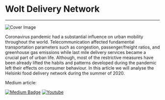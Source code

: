 # Wolt Delivery Network 

---
![Cover Image](images/orders_animation.gif) 

Coronavirus pandemic had a substantial influence on urban mobility throughout the world.
Telecommunication affected fundamental transportation parameters such as congestion, passenger/freight ratios, and greenhouse gas emissions while last mile delivery services became a crucial part of urban life.
Although, most of the restrictive measures have been already lifted the habits and patterns  developed during the pandemic left their effects on consumer behaviour.
In this article we will analyse the Helsinki food delivery network during the summer of 2020.

Medium article:

[![Medium Badge](https://img.shields.io/badge/Medium-303030?style=for-the-badge&logo=medium&logoColor=white)](https://geometrein.medium.com/wolt-delivery-network-analysis-cccdc4cb50e3)
[![Youtube](https://img.shields.io/badge/Demo_Video-0077B5?style=for-the-badge&logo=youtube&logoColor=white)](https://www.youtube.com/watch?v=FjClhgpisCM)

